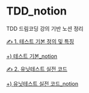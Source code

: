 # TDD_notion
TDD 드림코딩 강의 기반 노션 정리

[✍️ 1. 테스트 기본 정의 및 특징](https://github.com/dltmddus1998/TDD_notion/blob/main/Test.md)

[+) 테스트 기본_notion](https://vaulted-occupation-087.notion.site/Test-8c3a0ef4435c4553ad58d99ed6738887)

[✍️ 2. 유닛테스트 실전 코드](https://github.com/dltmddus1998/TDD_notion/blob/main/UnitTest.md)

[+) 유닛테스트 실전 코드_notion](https://vaulted-occupation-087.notion.site/31c1bd803e7d4e6d9e95e0f140aeb822)
